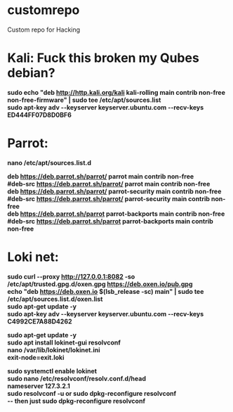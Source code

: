 # customrepo
Custom repo for Hacking

# Kali: Fuck this broken my Qubes debian?


<b>sudo echo "deb http://http.kali.org/kali kali-rolling main contrib non-free non-free-firmware" | sudo tee /etc/apt/sources.list</br>
<b>sudo apt-key adv --keyserver keyserver.ubuntu.com --recv-keys ED444FF07D8D0BF6</br>


# Parrot: 

nano /etc/apt/sources.list.d

<b>deb https://deb.parrot.sh/parrot/ parrot main contrib non-free</br>
<b>#deb-src https://deb.parrot.sh/parrot/ parrot main contrib non-free</br>
<b>deb https://deb.parrot.sh/parrot/ parrot-security main contrib non-free</br>
<b>#deb-src https://deb.parrot.sh/parrot/ parrot-security main contrib non-free</br>
<b>deb https://deb.parrot.sh/parrot parrot-backports main contrib non-free</br>
<b>#deb-src https://deb.parrot.sh/parrot parrot-backports main contrib non-free</br>


# Loki net: 

<b>sudo curl --proxy http://127.0.0.1:8082 -so /etc/apt/trusted.gpg.d/oxen.gpg https://deb.oxen.io/pub.gpg</br>
<b>echo "deb https://deb.oxen.io $(lsb_release -sc) main" | sudo tee /etc/apt/sources.list.d/oxen.list</br>
<b>sudo apt-get update -y</br>
<b>sudo apt-key adv --keyserver keyserver.ubuntu.com --recv-keys C4992CE7A88D4262</br>

<b>sudo apt-get update -y</br>
<b>sudo apt install lokinet-gui resolvconf</br>
<b> nano /var/lib/lokinet/lokinet.ini</br>
<b>exit-node=exit.loki</br>

<b>sudo systemctl enable lokinet</br>
<b>sudo nano /etc/resolvconf/resolv.conf.d/head</br>
<b>nameserver 127.3.2.1</br>
<b>sudo resolvconf -u or sudo dpkg-reconfigure resolvconf</br>
<b>-- then just sudo dpkg-reconfigure resolvconf</br>
